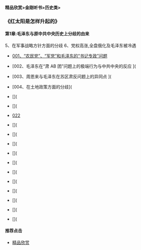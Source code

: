 #### 精品欣赏>金刚听书>历史类>
### 《红太阳是怎样升起的》
#### 
#### 第1章:毛泽东与原中共中央历史上分歧的由来


5、在军事战略方针方面的分歧 
6、党权高涨,全盘俄化及毛泽东被冷遇

- [001、“农民党”、“军党”和毛泽东的“书记专政”问题](https://m.dw.com/zh/sun-001-mp3-stereo/av-16044134)

- [002、毛泽东在“肃 AB 团”问题上的极端行为与中共中央的反应 ](

- [003、周恩来与毛泽东在苏区肃反问题上的异同点 ](

- [004、在土地政策方面的分歧](

- [](

- [](

- [022](https://m.dw.com/zh/sun-022-mp3-stereo/av-16131068)

- [](
- [](
- [](
- [](
- [](
- [](
- [](
- [](
- [](
- [](
- [](






#### 推荐点击
- [精品欣赏](https://summer200.github.io/content/main)

